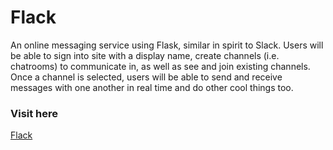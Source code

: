 # Flack

An online messaging service using Flask, similar in spirit to Slack. Users will be able to sign into site with a display name, create channels (i.e. chatrooms) to communicate in, as well as see and join existing channels. Once a channel is selected, users will be able to send and receive messages with one another in real time and do other cool things too.

### Visit here
[Flack](https://flack-realtime-chat.herokuapp.com/signin)
